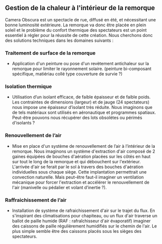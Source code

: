 ## Gestion de la chaleur à l'intérieur de la remorque

Camera Obscura est un spectacle de rue, diffusé en été, et nécessitant une bonne luminosité extérieure. La remorque va donc être placée en plein soleil et le problème du confort thermique des spectateurs est un point essentiel à régler pour la réussite de cette création. Nous cherchons donc des solutions techniques dans les domaines suivants :

### Traitement de surface de la remorque
- Application d'un peinture ou pose d'un revètement antichaleur sur la remorque pour limiter le rayonnement solaire. (peinture bi-composant spécifique, matiériau collé type couverture de survie ?)

### Isolation thermique
- Utilisation d’un isolant efficace, de faible épaisseur et de faible poids. Les contraintes de dimensions (largeur) et de jauge (24 spectateurs) nous impose une épaisseur d’isolant très réduite. Nous imaginons que de tels matériaux sont utilisés en aéronautique et programmes spatiaux. Peut-être pouvons nous récupérer des lots obsolètes ou périmés d'isolants ?

### Renouvellement de l’air
- Mise en place d'un système de renouvellement de l’air à l’intérieur de la remorque. Nous imaginons un système d'extraction d'air composé de 2 gaines équipées de bouches d'aération placées sur les côtés en haut sur tout le long de la remorque et qui débouchent sur l'extérieur.
L'arrivée d'air se ferait par le sol à travers des bouches d'aération individuelles sous chaque siège.
Cette implantation permettrait une convection naturelle. Mais peut-être faut-il imaginer un ventilation mécanique pour forcer l'extraction et accélérer le renouvellement de l'air (manivelle ou pédalier et volant d’inertie ?).

### Raffraichissement de l’air

- Installation de système de rafraichissement d'air sur le trajet du flux. En s'inspirant des climatisations pour chapiteau, ou un flux d'air traverse un ballot de paille humide (RAF : rafraîchisseur d'air évaporatif) imaginer des caissons de paille régulièrement humidifiés sur le chemin de l'air. Le plus simple semble être des caissons placés sous les sièges des spectateurs.

